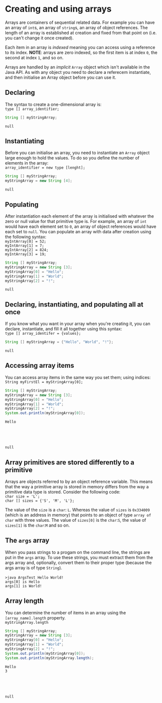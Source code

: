 # Creating and using arrays
Arrays are containers of sequential related data. For example you can have an array of `int`s, an array of `string`s, an array of object references. The length of an array is established at creation and fixed from that point on (i.e. you can't change it once created).

Each item in an array is *indexed* meaning you can access using a reference to its index. __NOTE__: arrays are zero indexed, so the first item is at index `0`, the second at index `1`, and so on.

Arrays are handled by an *implicit* `Array` object which isn't available in the Java API. As with any object you need to declare a referecem instantiate, and then initialise an Array object before you can use it.

## Declaring
The syntax to create a one-dimensional array is:
<br>`type [] array_identifier;`


```Java
String [] myStringArray;
```




    null



## Instantiating
Before you can initialise an array, you need to instantiate an `Array` object large enough to hold the values. To do so you define the number of elements in the array:
<br>`array_identifier = new type [lenght];`


```Java
String [] myStringArray;
myStringArray = new String [4];
```




    null



## Populating
After instantiation each element of the array is initialised with whatever the zero or null value for that primitive type is. For example, an array of `int` would have each element set to `0`, an array of object references would have each set to `null`. You can populate an array with data after creation using the following syntax:
<br>`myIntArray[0] = 52;`
<br>`myIntArray[1] = 7;`
<br>`myIntArray[2] = 824;`
<br>`myIntArray[3] = 19;`


```Java
String [] myStringArray;
myStringArray = new String [3];
myStringArray[0] = "Hello";
myStringArray[1] = "World";
myStringArray[2] = "!";
```




    null



## Declaring, instantiating, and populating all at once
If you know what you want in your array when you're creating it, you can declare, instantiate, and fill it all together using this syntax:
<br>`type [] array_identifer = {values};`


```Java
String [] myStringArray = {"Hello", "World", "!"};
```




    null



## Accessing array items
You can access array items in the same way you set them; using indices:
<br>`String myFirstEl = myStringArray[0];`


```Java
String [] myStringArray;
myStringArray = new String [3];
myStringArray[0] = "Hello";
myStringArray[1] = "World";
myStringArray[2] = "!";
System.out.println(myStringArray[0]);
```

    Hello





    null



## Array primitives are stored differently to a primitive
Arrays are objects referred to by an object reference variable. This means that the way a primitive array is stored in memory differs from the way a primitive data type is stored. Consider the following code:
<br>`char size = 'L';`
<br>`char [] sizes = {'S', 'M', 'L'};`

The value of the `size` is a `char`: `L`. Whereas the value of `sizes` is `0x334009` (which is an address in memory) that points to an object of type `array of char` with three values. The value of `sizes[0]` is the `char`:`S`, the value of `sizes[1]` is the `char`:`M` and so on.

## The `args` array
When you pass strings to a progam on the command line, the strings are put in the `args` array. To use these strings, you must extract them from the args array and, optionally, convert them to their proper type (because the args array is of type `String`).
<br>
<br>`>java ArgsTest Hello World!`
<br>`args[0] is Hello`
<br>`args[1] is World!`

## Array length
You can determine the number of items in an array using the `[array_name].length` property.
<br>`myStringArray.length`


```Java
String [] myStringArray;
myStringArray = new String [3];
myStringArray[0] = "Hello";
myStringArray[1] = "World";
myStringArray[2] = "!";
System.out.println(myStringArray[0]);
System.out.println(myStringArray.length);
```

    Hello
    3





    null


